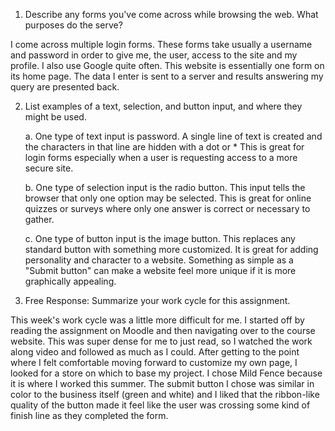 1. Describe any forms you've come across while browsing the web. What purposes do the serve?

  I come across multiple login forms. These forms take usually a username and password in order to give me, the user, access to the site and my profile. I also use Google quite often. This website is essentially one form on its home page. The data I enter is sent to a server and results answering my query are presented back.


2. List examples of a text, selection, and button input, and where they might be used.
 
    a. One type of text input is password. A single line of text is created and the characters in that line are hidden with a dot or *
This is great for login forms especially when a user is requesting access to a more secure site.
 
   b. One type of selection input is the radio button. This input tells the browser that only one option may be selected. This is great for online quizzes or surveys where only one answer is correct or necessary to gather.
 
   c. One type of button input is the image button. This replaces any standard button with something more customized. It is great for adding personality and character to a website. Something as simple as a "Submit button" can make a website feel more unique if it is more graphically appealing.


3. Free Response: Summarize your work cycle for this assignment.

  This week's work cycle was a little more difficult for me. I started off by reading the assignment on Moodle and then navigating over to the course website. This was super dense for me to just read, so I watched the work along video and followed as much as I could. After getting to the point where I felt comfortable moving forward to customize my own page, I looked for a store on which to base my project. I chose Mild Fence because it is where I worked this summer. The submit button I chose was similar in color to the business itself (green and white) and I liked that the ribbon-like quality of the button made it feel like the user was crossing some kind of finish line as they completed the form.

